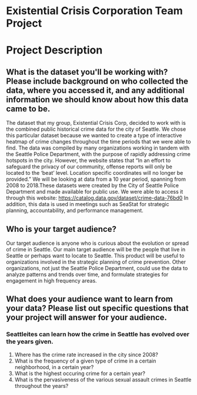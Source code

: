 # Existential Crisis Corporation Team Project

# Project Description

## What is the dataset you'll be working with? Please include background on who collected the data, where you accessed it, and any additional information we should know about how this data came to be.   

The dataset that my group, Existential Crisis Corp, decided to work with is the combined public historical crime data for the city of Seattle. We chose this particular dataset because we wanted to create a type of interactive heatmap of crime changes throughout the time periods that we were able to find. The data was compiled by many organizations working in tandem with the Seattle Police Department, with the purpose of rapidly addressing crime hotspots in the city. However, the website states that “In an effort to safeguard the privacy of our community, offense reports will only be located to the ‘beat’ level. Location specific coordinates will no longer be provided.” We will be looking at data from a 10 year period, spanning from 2008 to 2018.These datasets were created by the City of Seattle Police Department and made available for public use. We were able to access it through this website: https://catalog.data.gov/dataset/crime-data-76bd0
In addition, this data is used in meetings such as SeaStat for strategic planning, accountability, and performance management.

## Who is your target audience?   

Our target audience is anyone who is curious about the evolution or spread of crime in Seattle. Our main target audience will be the people that live in Seattle or perhaps want to locate to Seattle. This product will be useful to organizations involved in the strategic planning of crime prevention. Other organizations, not just the Seattle Police Department, could use the data to analyze patterns and trends over time, and formulate strategies for engagement in high frequency areas.   

## What does your audience want to learn from your data? Please list out specific questions that your project will answer for your audience.   

### Seattleites can learn how the crime in Seattle has evolved over the years given.
1) Where has the crime rate increased in the city since 2008?
2) What is the frequency of a given type of crime in a certain neighborhood, in a certain year?
3) What is the highest occuring crime for a certain year?
4) What is the pervasiveness of the various sexual assault crimes in Seattle throughout the years?



